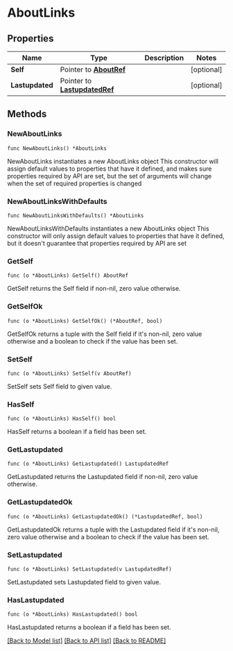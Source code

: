 # AboutLinks

## Properties

Name | Type | Description | Notes
------------ | ------------- | ------------- | -------------
**Self** | Pointer to [**AboutRef**](AboutRef.md) |  | [optional] 
**Lastupdated** | Pointer to [**LastupdatedRef**](LastupdatedRef.md) |  | [optional] 

## Methods

### NewAboutLinks

`func NewAboutLinks() *AboutLinks`

NewAboutLinks instantiates a new AboutLinks object
This constructor will assign default values to properties that have it defined,
and makes sure properties required by API are set, but the set of arguments
will change when the set of required properties is changed

### NewAboutLinksWithDefaults

`func NewAboutLinksWithDefaults() *AboutLinks`

NewAboutLinksWithDefaults instantiates a new AboutLinks object
This constructor will only assign default values to properties that have it defined,
but it doesn't guarantee that properties required by API are set

### GetSelf

`func (o *AboutLinks) GetSelf() AboutRef`

GetSelf returns the Self field if non-nil, zero value otherwise.

### GetSelfOk

`func (o *AboutLinks) GetSelfOk() (*AboutRef, bool)`

GetSelfOk returns a tuple with the Self field if it's non-nil, zero value otherwise
and a boolean to check if the value has been set.

### SetSelf

`func (o *AboutLinks) SetSelf(v AboutRef)`

SetSelf sets Self field to given value.

### HasSelf

`func (o *AboutLinks) HasSelf() bool`

HasSelf returns a boolean if a field has been set.

### GetLastupdated

`func (o *AboutLinks) GetLastupdated() LastupdatedRef`

GetLastupdated returns the Lastupdated field if non-nil, zero value otherwise.

### GetLastupdatedOk

`func (o *AboutLinks) GetLastupdatedOk() (*LastupdatedRef, bool)`

GetLastupdatedOk returns a tuple with the Lastupdated field if it's non-nil, zero value otherwise
and a boolean to check if the value has been set.

### SetLastupdated

`func (o *AboutLinks) SetLastupdated(v LastupdatedRef)`

SetLastupdated sets Lastupdated field to given value.

### HasLastupdated

`func (o *AboutLinks) HasLastupdated() bool`

HasLastupdated returns a boolean if a field has been set.


[[Back to Model list]](../README.md#documentation-for-models) [[Back to API list]](../README.md#documentation-for-api-endpoints) [[Back to README]](../README.md)


